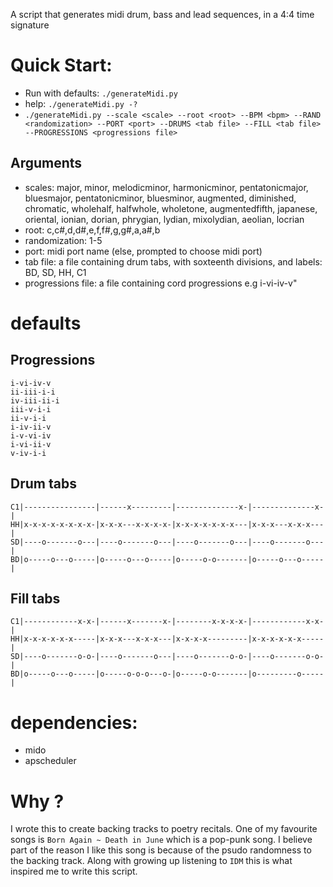 A script that generates midi drum, bass and lead sequences, in a 4:4 time signature

# Quick Start:

- Run with defaults: `./generateMidi.py`  
- help: `./generateMidi.py -?`
- `./generateMidi.py --scale <scale> --root <root> --BPM <bpm> --RAND <randomization> --PORT <port> --DRUMS <tab file> --FILL <tab file> --PROGRESSIONS <progressions file>`  

## Arguments 

- scales: major, minor, melodicminor, harmonicminor, pentatonicmajor, bluesmajor, pentatonicminor, bluesminor, augmented, diminished, chromatic, wholehalf, halfwhole, wholetone, augmentedfifth, japanese, oriental, ionian, dorian, phrygian, lydian, mixolydian, aeolian, locrian  
- root: c,c#,d,d#,e,f,f#,g,g#,a,a#,b  
- randomization: 1-5  
- port: midi port name (else, prompted to choose midi port) 
- tab file: a file containing drum tabs, with soxteenth divisions, and labels: BD, SD, HH, C1  
- progressions file: a file containing cord progressions e.g i-vi-iv-v"  

# defaults

## Progressions

`i-vi-iv-v`  
`ii-iii-i-i`  
`iv-iii-ii-i`  
`iii-v-i-i`  
`ii-v-i-i`  
`i-iv-ii-v`  
`i-v-vi-iv`  
`i-vi-ii-v`  
`v-iv-i-i`  

## Drum tabs
`C1|----------------|------x---------|--------------x-|--------------x-|`  
`HH|x-x-x-x-x-x-x-x-|x-x-x---x-x-x-x-|x-x-x-x-x-x-x---|x-x-x---x-x-x---|`  
`SD|----o-------o---|----o-------o---|----o-------o---|----o-------o---|`  
`BD|o-----o---o-----|o-----o---o-----|o-----o-o-------|o-----o---o-----|`

## Fill tabs

`C1|------------x-x-|------x-------x-|--------x-x-x-x-|------------x-x-|`  
`HH|x-x-x-x-x-x-----|x-x-x---x-x-x---|x-x-x-x---------|x-x-x-x-x-x-----|`  
`SD|----o-------o-o-|----o-------o---|----o-------o-o-|----o-------o-o-|`  
`BD|o-----o---o-----|o-----o-o-o---o-|o-----o-o-------|o---------o-----|`

# dependencies:

- mido
- apscheduler

# Why ?

I wrote this to create backing tracks to poetry recitals. One of my favourite songs is `Born Again ~ Death in June` which is a pop-punk song. I believe part of the reason I like this song is because of the psudo randomness to the backing track. Along with growing up listening to `IDM` this is what inspired me to write this script.
